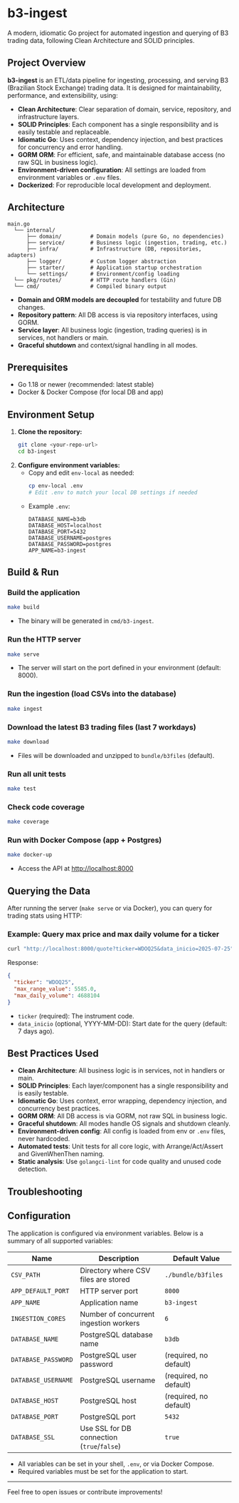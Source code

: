 # b3-ingest

A modern, idiomatic Go project for automated ingestion and querying of B3 trading data, following Clean Architecture and SOLID principles.

## Project Overview

**b3-ingest** is an ETL/data pipeline for ingesting, processing, and serving B3 (Brazilian Stock Exchange) trading data. It is designed for maintainability, performance, and extensibility, using:

- **Clean Architecture**: Clear separation of domain, service, repository, and infrastructure layers.
- **SOLID Principles**: Each component has a single responsibility and is easily testable and replaceable.
- **Idiomatic Go**: Uses context, dependency injection, and best practices for concurrency and error handling.
- **GORM ORM**: For efficient, safe, and maintainable database access (no raw SQL in business logic).
- **Environment-driven configuration**: All settings are loaded from environment variables or `.env` files.
- **Dockerized**: For reproducible local development and deployment.

## Architecture

```
main.go
  └── internal/
      ├── domain/         # Domain models (pure Go, no dependencies)
      ├── service/        # Business logic (ingestion, trading, etc.)
      ├── infra/          # Infrastructure (DB, repositories, adapters)
      ├── logger/         # Custom logger abstraction
      ├── starter/        # Application startup orchestration
      └── settings/       # Environment/config loading
  └── pkg/routes/         # HTTP route handlers (Gin)
  └── cmd/                # Compiled binary output
```

- **Domain and ORM models are decoupled** for testability and future DB changes.
- **Repository pattern**: All DB access is via repository interfaces, using GORM.
- **Service layer**: All business logic (ingestion, trading queries) is in services, not handlers or main.
- **Graceful shutdown** and context/signal handling in all modes.

## Prerequisites

- Go 1.18 or newer (recommended: latest stable)
- Docker & Docker Compose (for local DB and app)


## Environment Setup

1. **Clone the repository:**
   ```sh
   git clone <your-repo-url>
   cd b3-ingest
   ```
2. **Configure environment variables:**
   - Copy and edit `env-local` as needed:
     ```sh
     cp env-local .env
     # Edit .env to match your local DB settings if needed
     ```
   - Example `.env`:
     ```env
     DATABASE_NAME=b3db
     DATABASE_HOST=localhost
     DATABASE_PORT=5432
     DATABASE_USERNAME=postgres
     DATABASE_PASSWORD=postgres
     APP_NAME=b3-ingest
     ```


## Build & Run

### Build the application

```sh
make build
```
- The binary will be generated in `cmd/b3-ingest`.

### Run the HTTP server

```sh
make serve
```
- The server will start on the port defined in your environment (default: 8000).

### Run the ingestion (load CSVs into the database)

```sh
make ingest
```

### Download the latest B3 trading files (last 7 workdays)

```sh
make download
```
- Files will be downloaded and unzipped to `bundle/b3files` (default).

### Run all unit tests

```sh
make test
```

### Check code coverage

```sh
make coverage
```


### Run with Docker Compose (app + Postgres)

```sh
make docker-up
```
- Access the API at [http://localhost:8000](http://localhost:8000)

## Querying the Data

After running the server (`make serve` or via Docker), you can query for trading stats using HTTP:

### Example: Query max price and max daily volume for a ticker

```sh
curl "http://localhost:8000/quote?ticker=WDOQ25&data_inicio=2025-07-25"
```
Response:
```json
{
  "ticker": "WDOQ25",
  "max_range_value": 5585.0,
  "max_daily_volume": 4688104
}
```
- `ticker` (required): The instrument code.
- `data_inicio` (optional, YYYY-MM-DD): Start date for the query (default: 7 days ago).

## Best Practices Used

- **Clean Architecture**: All business logic is in services, not in handlers or main.
- **SOLID Principles**: Each layer/component has a single responsibility and is easily testable.
- **Idiomatic Go**: Uses context, error wrapping, dependency injection, and concurrency best practices.
- **GORM ORM**: All DB access is via GORM, not raw SQL in business logic.
- **Graceful shutdown**: All modes handle OS signals and shutdown cleanly.
- **Environment-driven config**: All config is loaded from env or `.env` files, never hardcoded.
- **Automated tests**: Unit tests for all core logic, with Arrange/Act/Assert and GivenWhenThen naming.
- **Static analysis**: Use `golangci-lint` for code quality and unused code detection.

## Troubleshooting

## Configuration

The application is configured via environment variables. Below is a summary of all supported variables:

| Name                | Description                                 | Default Value           |
|---------------------|---------------------------------------------|------------------------|
| `CSV_PATH`          | Directory where CSV files are stored         | `./bundle/b3files`     |
| `APP_DEFAULT_PORT`  | HTTP server port                            | `8000`                 |
| `APP_NAME`          | Application name                            | `b3-ingest`            |
| `INGESTION_CORES`   | Number of concurrent ingestion workers      | `6`                    |
| `DATABASE_NAME`     | PostgreSQL database name                    | `b3db`                 |
| `DATABASE_PASSWORD` | PostgreSQL user password                    | (required, no default) |
| `DATABASE_USERNAME` | PostgreSQL username                         | (required, no default) |
| `DATABASE_HOST`     | PostgreSQL host                             | (required, no default) |
| `DATABASE_PORT`     | PostgreSQL port                             | `5432`                 |
| `DATABASE_SSL`      | Use SSL for DB connection (`true`/`false`)  | `true`                 |

- All variables can be set in your shell, `.env`, or via Docker Compose.
- Required variables must be set for the application to start.

---

Feel free to open issues or contribute improvements!

